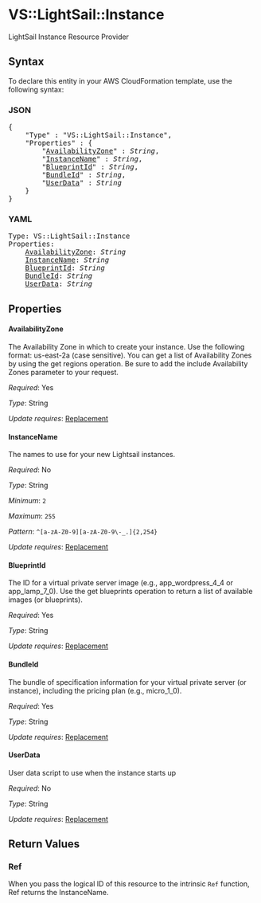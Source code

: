 # VS::LightSail::Instance

LightSail Instance Resource Provider

## Syntax

To declare this entity in your AWS CloudFormation template, use the following syntax:

### JSON

<pre>
{
    "Type" : "VS::LightSail::Instance",
    "Properties" : {
        "<a href="#availabilityzone" title="AvailabilityZone">AvailabilityZone</a>" : <i>String</i>,
        "<a href="#instancename" title="InstanceName">InstanceName</a>" : <i>String</i>,
        "<a href="#blueprintid" title="BlueprintId">BlueprintId</a>" : <i>String</i>,
        "<a href="#bundleid" title="BundleId">BundleId</a>" : <i>String</i>,
        "<a href="#userdata" title="UserData">UserData</a>" : <i>String</i>
    }
}
</pre>

### YAML

<pre>
Type: VS::LightSail::Instance
Properties:
    <a href="#availabilityzone" title="AvailabilityZone">AvailabilityZone</a>: <i>String</i>
    <a href="#instancename" title="InstanceName">InstanceName</a>: <i>String</i>
    <a href="#blueprintid" title="BlueprintId">BlueprintId</a>: <i>String</i>
    <a href="#bundleid" title="BundleId">BundleId</a>: <i>String</i>
    <a href="#userdata" title="UserData">UserData</a>: <i>String</i>
</pre>

## Properties

#### AvailabilityZone

The Availability Zone in which to create your instance. Use the following format: us-east-2a (case sensitive). You can get a list of Availability Zones by using the get regions operation. Be sure to add the include Availability Zones parameter to your request.

_Required_: Yes

_Type_: String

_Update requires_: [Replacement](https://docs.aws.amazon.com/AWSCloudFormation/latest/UserGuide/using-cfn-updating-stacks-update-behaviors.html#update-replacement)

#### InstanceName

The names to use for your new Lightsail instances.

_Required_: No

_Type_: String

_Minimum_: <code>2</code>

_Maximum_: <code>255</code>

_Pattern_: <code>^[a-zA-Z0-9][a-zA-Z0-9\\-_.]{2,254}</code>

_Update requires_: [Replacement](https://docs.aws.amazon.com/AWSCloudFormation/latest/UserGuide/using-cfn-updating-stacks-update-behaviors.html#update-replacement)

#### BlueprintId

The ID for a virtual private server image (e.g., app_wordpress_4_4 or app_lamp_7_0). Use the get blueprints operation to return a list of available images (or blueprints).

_Required_: Yes

_Type_: String

_Update requires_: [Replacement](https://docs.aws.amazon.com/AWSCloudFormation/latest/UserGuide/using-cfn-updating-stacks-update-behaviors.html#update-replacement)

#### BundleId

The bundle of specification information for your virtual private server (or instance), including the pricing plan (e.g., micro_1_0).

_Required_: Yes

_Type_: String

_Update requires_: [Replacement](https://docs.aws.amazon.com/AWSCloudFormation/latest/UserGuide/using-cfn-updating-stacks-update-behaviors.html#update-replacement)

#### UserData

User data script to use when the instance starts up

_Required_: No

_Type_: String

_Update requires_: [Replacement](https://docs.aws.amazon.com/AWSCloudFormation/latest/UserGuide/using-cfn-updating-stacks-update-behaviors.html#update-replacement)

## Return Values

### Ref

When you pass the logical ID of this resource to the intrinsic `Ref` function, Ref returns the InstanceName.
